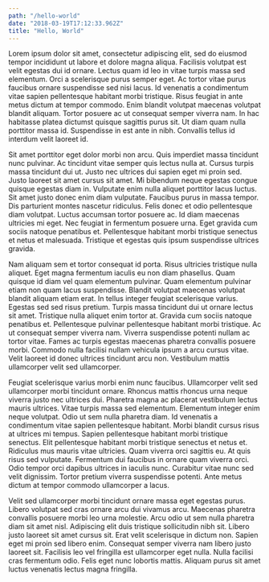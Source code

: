 ```yaml
---
path: "/hello-world"
date: "2018-03-19T17:12:33.962Z"
title: "Hello, World"
---
```


Lorem ipsum dolor sit amet, consectetur adipiscing elit, sed do eiusmod tempor incididunt ut labore et dolore magna aliqua. Facilisis volutpat est velit egestas dui id ornare. Lectus quam id leo in vitae turpis massa sed elementum. Orci a scelerisque purus semper eget. Ac tortor vitae purus faucibus ornare suspendisse sed nisi lacus. Id venenatis a condimentum vitae sapien pellentesque habitant morbi tristique. Risus feugiat in ante metus dictum at tempor commodo. Enim blandit volutpat maecenas volutpat blandit aliquam. Tortor posuere ac ut consequat semper viverra nam. In hac habitasse platea dictumst quisque sagittis purus sit. Ut diam quam nulla porttitor massa id. Suspendisse in est ante in nibh. Convallis tellus id interdum velit laoreet id.

<youtube-video videoId="QrwUYbVkfkQ"></youtube-video>

Sit amet porttitor eget dolor morbi non arcu. Quis imperdiet massa tincidunt nunc pulvinar. Ac tincidunt vitae semper quis lectus nulla at. Cursus turpis massa tincidunt dui ut. Justo nec ultrices dui sapien eget mi proin sed. Justo laoreet sit amet cursus sit amet. Mi bibendum neque egestas congue quisque egestas diam in. Vulputate enim nulla aliquet porttitor lacus luctus. Sit amet justo donec enim diam vulputate. Faucibus purus in massa tempor. Dis parturient montes nascetur ridiculus. Felis donec et odio pellentesque diam volutpat. Luctus accumsan tortor posuere ac. Id diam maecenas ultricies mi eget. Nec feugiat in fermentum posuere urna. Eget gravida cum sociis natoque penatibus et. Pellentesque habitant morbi tristique senectus et netus et malesuada. Tristique et egestas quis ipsum suspendisse ultrices gravida.

Nam aliquam sem et tortor consequat id porta. Risus ultricies tristique nulla aliquet. Eget magna fermentum iaculis eu non diam phasellus. Quam quisque id diam vel quam elementum pulvinar. Quam elementum pulvinar etiam non quam lacus suspendisse. Blandit volutpat maecenas volutpat blandit aliquam etiam erat. In tellus integer feugiat scelerisque varius. Egestas sed sed risus pretium. Turpis massa tincidunt dui ut ornare lectus sit amet. Tristique nulla aliquet enim tortor at. Gravida cum sociis natoque penatibus et. Pellentesque pulvinar pellentesque habitant morbi tristique. Ac ut consequat semper viverra nam. Viverra suspendisse potenti nullam ac tortor vitae. Fames ac turpis egestas maecenas pharetra convallis posuere morbi. Commodo nulla facilisi nullam vehicula ipsum a arcu cursus vitae. Velit laoreet id donec ultrices tincidunt arcu non. Vestibulum mattis ullamcorper velit sed ullamcorper.

Feugiat scelerisque varius morbi enim nunc faucibus. Ullamcorper velit sed ullamcorper morbi tincidunt ornare. Rhoncus mattis rhoncus urna neque viverra justo nec ultrices dui. Pharetra magna ac placerat vestibulum lectus mauris ultrices. Vitae turpis massa sed elementum. Elementum integer enim neque volutpat. Odio ut sem nulla pharetra diam. Id venenatis a condimentum vitae sapien pellentesque habitant. Morbi blandit cursus risus at ultrices mi tempus. Sapien pellentesque habitant morbi tristique senectus. Elit pellentesque habitant morbi tristique senectus et netus et. Ridiculus mus mauris vitae ultricies. Quam viverra orci sagittis eu. At quis risus sed vulputate. Fermentum dui faucibus in ornare quam viverra orci. Odio tempor orci dapibus ultrices in iaculis nunc. Curabitur vitae nunc sed velit dignissim. Tortor pretium viverra suspendisse potenti. Ante metus dictum at tempor commodo ullamcorper a lacus.

Velit sed ullamcorper morbi tincidunt ornare massa eget egestas purus. Libero volutpat sed cras ornare arcu dui vivamus arcu. Maecenas pharetra convallis posuere morbi leo urna molestie. Arcu odio ut sem nulla pharetra diam sit amet nisl. Adipiscing elit duis tristique sollicitudin nibh sit. Libero justo laoreet sit amet cursus sit. Erat velit scelerisque in dictum non. Sapien eget mi proin sed libero enim. Consequat semper viverra nam libero justo laoreet sit. Facilisis leo vel fringilla est ullamcorper eget nulla. Nulla facilisi cras fermentum odio. Felis eget nunc lobortis mattis. Aliquam purus sit amet luctus venenatis lectus magna fringilla.

